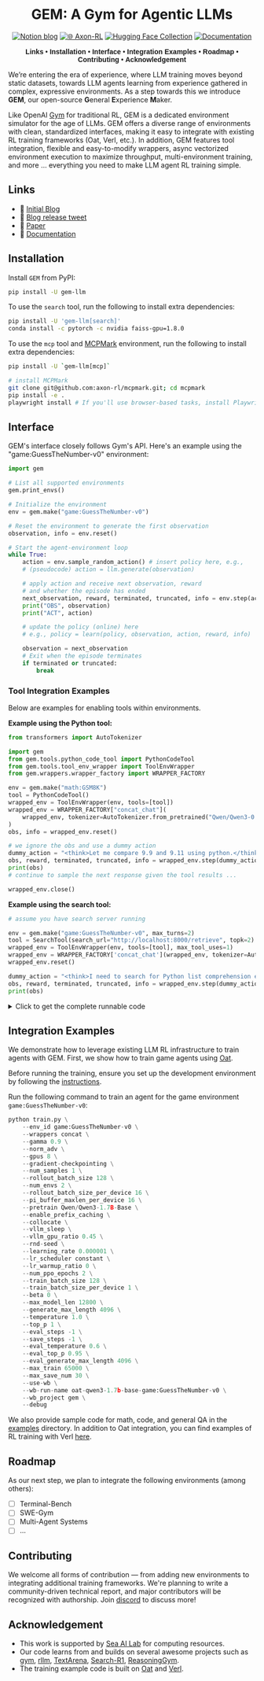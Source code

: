 <div align="center">

# GEM: A Gym for Agentic LLMs


[![Notion blog](https://img.shields.io/badge/Notion-000000?style=for-the-badge&logo=notion&logoColor=white)](https://axon-rl.notion.site/gem) 
[![🌐 Axon-RL](https://img.shields.io/badge/-AxonRL%20project-5865F2?style=for-the-badge)](https://axon-rl.github.io/) 
[![Hugging Face Collection](https://img.shields.io/badge/AxonRL-fcd022?style=for-the-badge&logo=huggingface&logoColor=000&labelColor)](https://huggingface.co/axon-rl) 
[![Documentation](https://img.shields.io/badge/Documentation-blue?style=for-the-badge&logo=readthedocs&logoColor=white)](https://axon-rl.github.io/gem/)

<div align="center" style="font-family: Arial, sans-serif;">
  <p>
    <a href="#links" style="text-decoration: none; font-weight: bold;">Links</a> •
    <a href="#installation" style="text-decoration: none; font-weight: bold;">Installation</a> •
    <a href="#interface" style="text-decoration: none; font-weight: bold;">Interface</a> •
    <a href="#integration-examples" style="text-decoration: none; font-weight: bold;">Integration Examples</a> •
    <a href="#roadmap" style="text-decoration: none; font-weight: bold;">Roadmap</a> •
    <a href="#contributing" style="text-decoration: none; font-weight: bold;">Contributing</a> •
    <a href="#acknowledgement" style="text-decoration: none; font-weight: bold;">Acknowledgement</a>
  </p>
</div>

</div>

We’re entering the era of experience, where LLM training moves beyond static datasets, towards LLM agents learning from experience gathered in complex, expressive environments. As a step towards this we introduce **GEM**, our open-source **G**eneral **E**xperience **M**aker.

Like OpenAI [Gym](https://github.com/openai/gym) for traditional RL, GEM is a dedicated environment simulator for the age of LLMs. GEM offers a diverse range of environments with clean, standardized interfaces, making it easy to integrate with existing RL training frameworks (Oat, Verl, etc.). In addition, GEM features tool integration, flexible and easy-to-modify wrappers, async vectorized environment execution to maximize throughput, multi-environment training, and more … everything you need to make LLM agent RL training simple.


## Links
  * 📜 [Initial Blog](https://axon-rl.notion.site/gem)
  * 🚀 [Blog release tweet](https://x.com/zzlccc/status/1951358948587741295)
  * 📄 [Paper](https://arxiv.org/pdf/2510.01051)
  * 📄 [Documentation](https://axon-rl.github.io/gem/)

## Installation

Install `GEM` from PyPI:

```bash
pip install -U gem-llm
```

To use the `search` tool, run the following to install extra dependencies: 
```bash
pip install -U 'gem-llm[search]'
conda install -c pytorch -c nvidia faiss-gpu=1.8.0
```

To use the `mcp` tool and [MCPMark](https://mcpmark.ai/) environment, run the following to install extra dependencies: 
```bash
pip install -U `gem-llm[mcp]`

# install MCPMark
git clone git@github.com:axon-rl/mcpmark.git; cd mcpmark
pip install -e .
playwright install # If you'll use browser-based tasks, install Playwright browsers first
```

## Interface
GEM's interface closely follows Gym's API. Here's an example using the "game:GuessTheNumber-v0" environment: 

```python 
import gem

# List all supported environments
gem.print_envs()

# Initialize the environment
env = gem.make("game:GuessTheNumber-v0")

# Reset the environment to generate the first observation
observation, info = env.reset()

# Start the agent-environment loop
while True:
    action = env.sample_random_action() # insert policy here, e.g.,
    # (pseudocode) action = llm.generate(observation)

    # apply action and receive next observation, reward
    # and whether the episode has ended
    next_observation, reward, terminated, truncated, info = env.step(action)
    print("OBS", observation)
    print("ACT", action)

    # update the policy (online) here
    # e.g., policy = learn(policy, observation, action, reward, info)

    observation = next_observation
    # Exit when the episode terminates
    if terminated or truncated:
        break
```

### Tool Integration Examples

Below are examples for enabling tools within environments.

**Example using the Python tool:**
```python
from transformers import AutoTokenizer

import gem
from gem.tools.python_code_tool import PythonCodeTool
from gem.tools.tool_env_wrapper import ToolEnvWrapper
from gem.wrappers.wrapper_factory import WRAPPER_FACTORY

env = gem.make("math:GSM8K")
tool = PythonCodeTool()
wrapped_env = ToolEnvWrapper(env, tools=[tool])
wrapped_env = WRAPPER_FACTORY["concat_chat"](
    wrapped_env, tokenizer=AutoTokenizer.from_pretrained("Qwen/Qwen3-0.6B")
)
obs, info = wrapped_env.reset()

# we ignore the obs and use a dummy action
dummy_action = "<think>Let me compare 9.9 and 9.11 using python.</think><python>print('9.9 > 9.11?', 9.9 > 9.11)</python>"
obs, reward, terminated, truncated, info = wrapped_env.step(dummy_action)
print(obs)
# continue to sample the next response given the tool results ...

wrapped_env.close()
```

**Example using the search tool:**
```python
# assume you have search server running

env = gem.make("game:GuessTheNumber-v0", max_turns=2)
tool = SearchTool(search_url="http://localhost:8000/retrieve", topk=2)
wrapped_env = ToolEnvWrapper(env, tools=[tool], max_tool_uses=1)
wrapped_env = WRAPPER_FACTORY['concat_chat'](wrapped_env, tokenizer=AutoTokenizer.from_pretrained("Qwen/Qwen3-0.6B"))
wrapped_env.reset()

dummy_action = "<think>I need to search for Python list comprehension examples</think><search>Python list comprehension examples</search>"
obs, reward, terminated, truncated, info = wrapped_env.step(dummy_action)
print(obs)
```

<details>
<summary>Click to get the complete runnable code</summary>

```python
import subprocess
import time

from transformers import AutoTokenizer

import gem
from gem.tools.search_tool import SearchTool
from gem.tools.tool_env_wrapper import ToolEnvWrapper
from gem.wrappers.wrapper_factory import WRAPPER_FACTORY

# start the search server
serp_api_key = "add you api key" # get api at https://serpapi.com/manage-api-key
server_process = subprocess.Popen([
    'python', '-m', 'gem.tools.search_engine.serp_search_server',
    '--search_url', 'https://serpapi.com/search',
    '--topk', '2', '--serp_api_key', serp_api_key
])
time.sleep(5)

# interact using search tool
env = gem.make("game:GuessTheNumber-v0", max_turns=2)
tool = SearchTool(search_url="http://localhost:8000/retrieve", topk=2)
wrapped_env = ToolEnvWrapper(env, tools=[tool], max_tool_uses=1)
wrapped_env = WRAPPER_FACTORY['concat_chat'](wrapped_env, tokenizer=AutoTokenizer.from_pretrained("Qwen/Qwen3-0.6B"))
wrapped_env.reset()

dummy_action = "<think>I need to search for Python list comprehension examples</think><search>Python list comprehension examples</search>"
obs, reward, terminated, truncated, info = wrapped_env.step(dummy_action)
print(obs)
```
</details>

## Integration Examples

We demonstrate how to leverage existing LLM RL infrastructure to train agents with GEM. First, we show how to train game agents using [Oat](https://github.com/sail-sg/oat). 

Before running the training, ensure you set up the development environment by following the [instructions](https://github.com/axon-rl/gem/tree/main/examples#training-with-oat). 

Run the following command to train an agent for the game environment `game:GuessTheNumber-v0`: 

```python 
python train.py \
    --env_id game:GuessTheNumber-v0 \
    --wrappers concat \
    --gamma 0.9 \
    --norm_adv \
    --gpus 8 \
    --gradient-checkpointing \
    --num_samples 1 \
    --rollout_batch_size 128 \
    --num_envs 2 \
    --rollout_batch_size_per_device 16 \
    --pi_buffer_maxlen_per_device 16 \
    --pretrain Qwen/Qwen3-1.7B-Base \
    --enable_prefix_caching \
    --collocate \
    --vllm_sleep \
    --vllm_gpu_ratio 0.45 \
    --rnd-seed \
    --learning_rate 0.000001 \
    --lr_scheduler constant \
    --lr_warmup_ratio 0 \
    --num_ppo_epochs 2 \
    --train_batch_size 128 \
    --train_batch_size_per_device 1 \
    --beta 0 \
    --max_model_len 12800 \
    --generate_max_length 4096 \
    --temperature 1.0 \
    --top_p 1 \
    --eval_steps -1 \
    --save_steps -1 \
    --eval_temperature 0.6 \
    --eval_top_p 0.95 \
    --eval_generate_max_length 4096 \
    --max_train 65000 \
    --max_save_num 30 \
    --use-wb \
    --wb-run-name oat-qwen3-1.7b-base-game:GuessTheNumber-v0 \
    --wb_project gem \
    --debug
```


We also provide sample code for math, code, and general QA in the [examples](https://github.com/axon-rl/gem/tree/main/examples) directory. In addition to Oat integration, you can find examples of RL training with Verl [here](https://github.com/axon-rl/gem/tree/main/examples#training-with-verl). 

## Roadmap

As our next step, we plan to integrate the following environments (among others):
- [ ] Terminal-Bench
- [ ] SWE-Gym
- [ ] Multi-Agent Systems
- [ ] ...

## Contributing

We welcome all forms of contribution — from adding new environments to integrating additional training frameworks. We're planning to write a community-driven technical report, and major contributors will be recognized with authorship. Join [discord](https://discord.gg/AfXVkEphzD) to discuss more!

## Acknowledgement
* This work is supported by [Sea AI Lab](https://sail.sea.com/) for computing resources.
* Our code learns from and builds on several awesome projects such as [gym](https://github.com/openai/gym), [rllm](https://github.com/rllm-org/rllm), [TextArena](https://github.com/LeonGuertler/TextArena), [Search-R1](https://github.com/PeterGriffinJin/Search-R1), [ReasoningGym](https://github.com/open-thought/reasoning-gym).
* The training example code is built on [Oat](https://github.com/sail-sg/oat) and [Verl](https://github.com/volcengine/verl).
